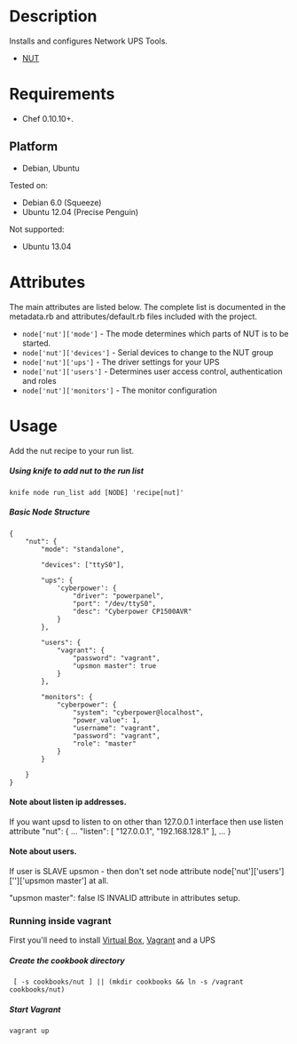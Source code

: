 # Description

Installs and configures Network UPS Tools.

* [NUT](http://www.networkupstools.org)

# Requirements

* Chef 0.10.10+.

## Platform


* Debian, Ubuntu

Tested on:

* Debian 6.0 (Squeeze)
* Ubuntu 12.04 (Precise Penguin)

Not supported:
* Ubuntu 13.04

# Attributes

The main attributes are listed below. The complete list is documented in the metadata.rb and attributes/default.rb files included with the project.

* `node['nut']['mode']` - The mode determines which parts of NUT is to be started.
* `node['nut']['devices']` - Serial devices to change to the NUT group
* `node['nut']['ups']` - The driver settings for your UPS
* `node['nut']['users']` - Determines user access control, authentication and roles
* `node['nut']['monitors']` - The monitor configuration

# Usage

Add the nut recipe to your run list.

##### Using knife to add nut to the run list
	knife node run_list add [NODE] 'recipe[nut]'
	
##### Basic Node Structure
	{
		"nut": {
			"mode": "standalone",
	
			"devices": ["ttyS0"],

			"ups": {
				'cyberpower': {
					"driver": "powerpanel",
					"port": "/dev/ttyS0",
					"desc": "Cyberpower CP1500AVR"
				}
			},

			"users": {
				"vagrant": {
					"password": "vagrant",
					"upsmon master": true
				}
			},

			"monitors": {
				"cyberpower": {
					"system": "cyberpower@localhost",
					"power_value": 1,
					"username": "vagrant",
					"password": "vagrant",
					"role": "master"
				}
			}

		}
	}

#### Note about listen ip addresses.

If you want upsd to listen to on other than 127.0.0.1 interface then use listen attribute
		"nut": {
                    ...
                            "listen": [
                                    "127.0.0.1",
                                    "192.168.128.1"
                                  ],
                    ...
                        }



#### Note about users. 

If user is SLAVE upsmon - then don't set node attribute node['nut']['users']['<USERNAME>']['upsmon master'] at all.

"upsmon master": false IS INVALID attribute in attributes setup.

### Running inside vagrant

First you'll need to install [Virtual Box](https://www.virtualbox.org/), [Vagrant](http://vagrantup.com/) and a UPS

##### Create the cookbook directory
	 [ -s cookbooks/nut ] || (mkdir cookbooks && ln -s /vagrant cookbooks/nut)
	
##### Start Vagrant
	vagrant up
	
	
